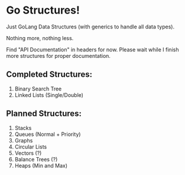 # Go Structures!
Just GoLang Data Structures (with generics to handle all data types).

Nothing more, nothing less.

Find "API Documentation" in headers for now. Please wait while I finish more structures for proper documentation.

## Completed Structures:
1. Binary Search Tree
2. Linked Lists (Single/Double)

## Planned Structures:
1. Stacks
2. Queues (Normal + Priority)
3. Graphs
4. Circular Lists
5. Vectors (?)
6. Balance Trees (?)
7. Heaps (Min and Max)
